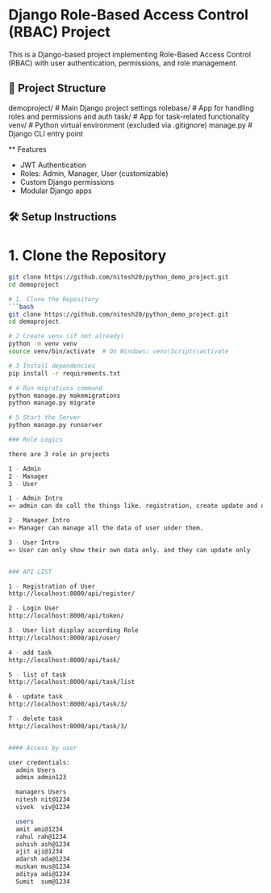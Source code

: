 # Django Role-Based Access Control (RBAC) Project

This is a Django-based project implementing Role-Based Access Control (RBAC) with user authentication, permissions, and role management.

## 📁 Project Structure

demoproject/ # Main Django project settings
rolebase/ # App for handling roles and permissions and auth
task/ # App for task-related functionality
venv/ # Python virtual environment (excluded via .gitignore)
manage.py # Django CLI entry point

** Features

- JWT Authentication
- Roles: Admin, Manager, User (customizable)
- Custom Django permissions
- Modular Django apps

## 🛠️ Setup Instructions

# 1. Clone the Repository

```bash
git clone https://github.com/nitesh20/python_demo_project.git
cd demoproject

# 1. Clone the Repository
```bash
git clone https://github.com/nitesh20/python_demo_project.git
cd demoproject

# 2 Create venv (if not already)
python -m venv venv
source venv/bin/activate  # On Windows: venv\Scripts\activate

# 3 Install dependencies
pip install -r requirements.txt

# 4 Run migrations command
python manage.py makemigrations
python manage.py migrate

# 5 Start the Server
python manage.py runserver

### Role Logics

there are 3 role in projects

1 - Admin 
2 - Manager
3 - User

1 - Admin Intro
=> admin can do call the things like. registration, create update and delete user

2 - Manager Intro
=> Manager can manage all the data of user under them.

3 - User Intro
=> User can only show their own data only. and they can update only


### API LIST

1 - Registration of User
http://localhost:8000/api/register/

2 - Login User
http://localhost:8000/api/token/

3 - User list display according Role
http://localhost:8000/api/user/

4 - add task
http://localhost:8000/api/task/

5 - list of task
http://localhost:8000/api/task/list

6 - update task
http://localhost:8000/api/task/3/

7 - delete task
http://localhost:8000/api/task/3/


#### Access by user

user credentials:
  admin Users
  admin admin123

  managers Users
  nitesh nit@1234
  vivek  viv@1234

  users
  amit ami@1234
  rahul rah@1234
  ashish ash@1234
  ajit aji@1234
  adarsh ada@1234
  muskan mus@1234
  aditya adi@1234
  Sumit  sum@1234

